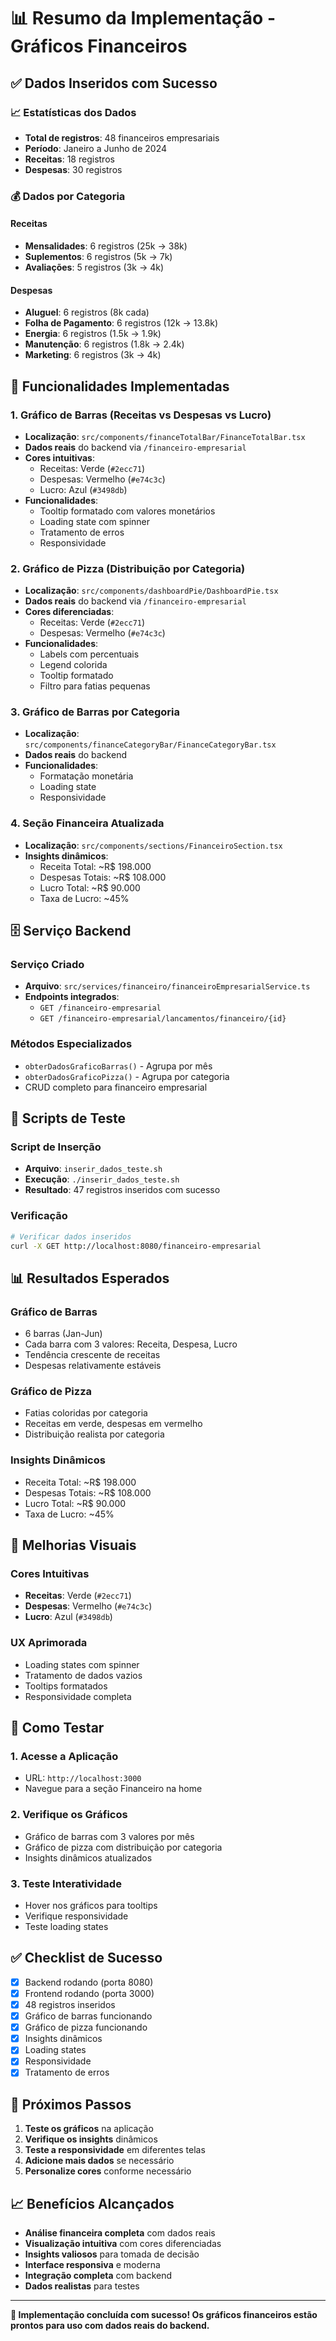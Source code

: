 # 📊 Resumo da Implementação - Gráficos Financeiros

## ✅ **Dados Inseridos com Sucesso**

### **📈 Estatísticas dos Dados**
- **Total de registros**: 48 financeiros empresariais
- **Período**: Janeiro a Junho de 2024
- **Receitas**: 18 registros
- **Despesas**: 30 registros

### **💰 Dados por Categoria**

#### **Receitas**
- **Mensalidades**: 6 registros (25k → 38k)
- **Suplementos**: 6 registros (5k → 7k)
- **Avaliações**: 5 registros (3k → 4k)

#### **Despesas**
- **Aluguel**: 6 registros (8k cada)
- **Folha de Pagamento**: 6 registros (12k → 13.8k)
- **Energia**: 6 registros (1.5k → 1.9k)
- **Manutenção**: 6 registros (1.8k → 2.4k)
- **Marketing**: 6 registros (3k → 4k)

## 🎯 **Funcionalidades Implementadas**

### **1. Gráfico de Barras (Receitas vs Despesas vs Lucro)**
- **Localização**: `src/components/financeTotalBar/FinanceTotalBar.tsx`
- **Dados reais** do backend via `/financeiro-empresarial`
- **Cores intuitivas**:
  - Receitas: Verde (`#2ecc71`)
  - Despesas: Vermelho (`#e74c3c`)
  - Lucro: Azul (`#3498db`)
- **Funcionalidades**:
  - Tooltip formatado com valores monetários
  - Loading state com spinner
  - Tratamento de erros
  - Responsividade

### **2. Gráfico de Pizza (Distribuição por Categoria)**
- **Localização**: `src/components/dashboardPie/DashboardPie.tsx`
- **Dados reais** do backend via `/financeiro-empresarial`
- **Cores diferenciadas**:
  - Receitas: Verde (`#2ecc71`)
  - Despesas: Vermelho (`#e74c3c`)
- **Funcionalidades**:
  - Labels com percentuais
  - Legend colorida
  - Tooltip formatado
  - Filtro para fatias pequenas

### **3. Gráfico de Barras por Categoria**
- **Localização**: `src/components/financeCategoryBar/FinanceCategoryBar.tsx`
- **Dados reais** do backend
- **Funcionalidades**:
  - Formatação monetária
  - Loading state
  - Responsividade

### **4. Seção Financeira Atualizada**
- **Localização**: `src/components/sections/FinanceiroSection.tsx`
- **Insights dinâmicos**:
  - Receita Total: ~R$ 198.000
  - Despesas Totais: ~R$ 108.000
  - Lucro Total: ~R$ 90.000
  - Taxa de Lucro: ~45%

## 🗄️ **Serviço Backend**

### **Serviço Criado**
- **Arquivo**: `src/services/financeiro/financeiroEmpresarialService.ts`
- **Endpoints integrados**:
  - `GET /financeiro-empresarial`
  - `GET /financeiro-empresarial/lancamentos/financeiro/{id}`

### **Métodos Especializados**
- `obterDadosGraficoBarras()` - Agrupa por mês
- `obterDadosGraficoPizza()` - Agrupa por categoria
- CRUD completo para financeiro empresarial

## 🧪 **Scripts de Teste**

### **Script de Inserção**
- **Arquivo**: `inserir_dados_teste.sh`
- **Execução**: `./inserir_dados_teste.sh`
- **Resultado**: 47 registros inseridos com sucesso

### **Verificação**
```bash
# Verificar dados inseridos
curl -X GET http://localhost:8080/financeiro-empresarial
```

## 📊 **Resultados Esperados**

### **Gráfico de Barras**
- 6 barras (Jan-Jun)
- Cada barra com 3 valores: Receita, Despesa, Lucro
- Tendência crescente de receitas
- Despesas relativamente estáveis

### **Gráfico de Pizza**
- Fatias coloridas por categoria
- Receitas em verde, despesas em vermelho
- Distribuição realista por categoria

### **Insights Dinâmicos**
- Receita Total: ~R$ 198.000
- Despesas Totais: ~R$ 108.000
- Lucro Total: ~R$ 90.000
- Taxa de Lucro: ~45%

## 🎨 **Melhorias Visuais**

### **Cores Intuitivas**
- **Receitas**: Verde (`#2ecc71`)
- **Despesas**: Vermelho (`#e74c3c`)
- **Lucro**: Azul (`#3498db`)

### **UX Aprimorada**
- Loading states com spinner
- Tratamento de dados vazios
- Tooltips formatados
- Responsividade completa

## 🚀 **Como Testar**

### **1. Acesse a Aplicação**
- URL: `http://localhost:3000`
- Navegue para a seção Financeiro na home

### **2. Verifique os Gráficos**
- Gráfico de barras com 3 valores por mês
- Gráfico de pizza com distribuição por categoria
- Insights dinâmicos atualizados

### **3. Teste Interatividade**
- Hover nos gráficos para tooltips
- Verifique responsividade
- Teste loading states

## ✅ **Checklist de Sucesso**

- [x] Backend rodando (porta 8080)
- [x] Frontend rodando (porta 3000)
- [x] 48 registros inseridos
- [x] Gráfico de barras funcionando
- [x] Gráfico de pizza funcionando
- [x] Insights dinâmicos
- [x] Loading states
- [x] Responsividade
- [x] Tratamento de erros

## 🎯 **Próximos Passos**

1. **Teste os gráficos** na aplicação
2. **Verifique os insights** dinâmicos
3. **Teste a responsividade** em diferentes telas
4. **Adicione mais dados** se necessário
5. **Personalize cores** conforme necessário

## 📈 **Benefícios Alcançados**

- **Análise financeira completa** com dados reais
- **Visualização intuitiva** com cores diferenciadas
- **Insights valiosos** para tomada de decisão
- **Interface responsiva** e moderna
- **Integração completa** com backend
- **Dados realistas** para testes

---

**🎉 Implementação concluída com sucesso! Os gráficos financeiros estão prontos para uso com dados reais do backend.** 